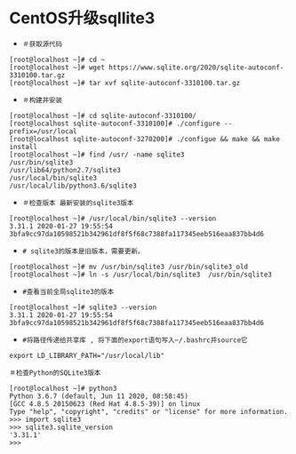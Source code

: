 # CentOS升级sqllite3

- `＃获取源代码`

```shell
[root@localhost ~]# cd ~
[root@localhost ~]# wget https://www.sqlite.org/2020/sqlite-autoconf-3310100.tar.gz
[root@localhost ~]# tar xvf sqlite-autoconf-3310100.tar.gz
```

- `＃构建并安装`

```shell
[root@localhost ~]# cd sqlite-autoconf-3310100/
[root@localhost sqlite-autoconf-3310100]# ./configure --prefix=/usr/local
[root@localhost sqlite-autoconf-3270200]# ./configue && make && make install
[root@localhost ~]# find /usr/ -name sqlite3
/usr/bin/sqlite3
/usr/lib64/python2.7/sqlite3
/usr/local/bin/sqlite3
/usr/local/lib/python3.6/sqlite3
```

- `＃检查版本 最新安装的sqlite3版本`

```shell
[root@localhost ~]# /usr/local/bin/sqlite3 --version
3.31.1 2020-01-27 19:55:54 3bfa9cc97da10598521b342961df8f5f68c7388fa117345eeb516eaa837bb4d6
```

- `# sqlite3的版本是旧版本，需要更新。`

```shell
[root@localhost ~]# mv /usr/bin/sqlite3 /usr/bin/sqlite3_old
[root@localhost ~]# ln -s /usr/local/bin/sqlite3  /usr/bin/sqlite3
```

- `#查看当前全局sqlite3的版本`

```shell
[root@localhost ~]# sqlite3 --version
3.31.1 2020-01-27 19:55:54 3bfa9cc97da10598521b342961df8f5f68c7388fa117345eeb516eaa837bb4d6
```

- `#将路径传递给共享库 , 将下面的export语句写入~/.bashrc并source它`

```shell
export LD_LIBRARY_PATH="/usr/local/lib"
```

`＃检查Python的SQLite3版本`

```shell
[root@localhost ~]# python3
Python 3.6.7 (default, Jun 11 2020, 08:58:45) 
[GCC 4.8.5 20150623 (Red Hat 4.8.5-39)] on linux
Type "help", "copyright", "credits" or "license" for more information.
>>> import sqlite3
>>> sqlite3.sqlite_version
'3.31.1'
>>> 
```